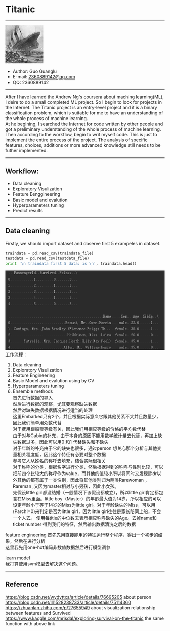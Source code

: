 # Titanic  
---  
![](/fig/Titanic.png)
- Author: Guo Guanglu  
- E-mail: 2360889142@qq.com
- QQ: 2360889142    

***
After I have learned the Andrew Ng's coursera about maching learning(ML), I deire to do a small completed ML project. So I begin to look for  projects in the Internet. The Titanic project is an entry-level project and it is a binary classification problem, which is suitable for me to have an understanding of the whole process of machine learning.   
At he begining, I searched the Internet for code written by other people and got a preliminary understanding of the whole process of machine learning. Then according to the workflow, begin to writ  myself code. This is just to implement the entire process of the project. The analysis of specific features, choices, additions or more advanced knowledge still needs to be futher implemented.  

***  
Workflow:  
---  
* Data cleaning   
* Exploratory Visulization   
* Feature Eenggineering   
* Basic model and evalution  
* Hyperparameters tuning   
* Predict results   

***
Data cleaning  
---  
Firstly, we should import dataset and observe first 5 exampeles in dataset.    
```python  
traindata = pd.read_csv(traindata_file)
testdata = pd.read_csv(testdata_file)
print '\n traindata first 5 data: is \n', traindata.head()
```  
![](/fig/fig1.png)  
工作流程：  
1. Data cleaning  
2. Exploratory Visulization  
3. Feature Engineering  
4. Basic Model and evalution using by CV  
5. Hyperparameters tuning  
6. Ensemble methods  
首先进行数据的导入  
然后进行数据的观察，尤其要观察缺失数据  
然后对缺失数据根据情况进行适当的处理  
这里Embarked只有2个，并且根据实际意义它跟其他关系不大并且数量少，因此我们简单用众数代替  
对于费用跟船票等级有关，因此我们用相应等级的价格的平均数代替  
由于对与Cabin的补充，由于本身的原因不能用数学统计量去代替，再加上缺失数据过多，因此可以用0 和1 代替缺失和不缺失  
对于年龄的补充由于它的缺失也很多，通过person 想关心那个分析与其他变量相关程度低，因此这个特征有必要对整个数据  
参考它人从姓名的称呼去填充，结合实际很相关  
对于称呼的分类，根据名字进行分类，然后根据得到的称呼与性别比较，可以把前四个比较大的称呼作为value，而其他的值较小所以将同时又发现除dr以外其他的都有属于一类性别，因此将其他类别归为两类Rarewoman ，Rareman  ,又因为master相对与小男孩，因此小女孩。  
先假设little girl都没结婚（一般情况下该假设都成立），所以little girl肯定都包含在Miss里面。little boy（Master）的年龄最大值为14岁，所以相应的可以设定年龄小于等于14岁的Miss为little girl。对于年龄缺失的Miss，可以用(Parch!=0)来判定是否为little girl，因为little girl往往是家长陪同上船，不会一个人去。  使用每title的中位数去表示相应称呼缺失的Age。去掉name和ticket number 得到我们的特征，然后输出数据清洗之后的数据  

feature engineering
首先先用直接能用的特征运行整个程序，得出一个初步的结果，然后在进行分析  
这里我先用one-hot编码非数值数据然后进行模型调参

learn model  
我打算使用svm模型去解决这个问题。  






***  
Reference  
----
https://blog.csdn.net/wydyttxs/article/details/76695205 about person  
https://blog.csdn.net/lll1528238733/article/details/75114360
https://zhuanlan.zhihu.com/p/27655949 about visualization relationship between features and Survived  
https://www.kaggle.com/mrisdal/exploring-survival-on-the-titanic the same function with above link
